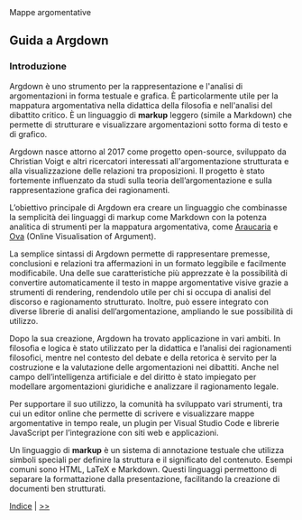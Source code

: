 <link rel="stylesheet" href="https://antonio-vigilante.github.io/filosofia/assets/style.css">

<div class="button orange">
Mappe argomentative
</div>

## Guida a Argdown

### Introduzione

Argdown è uno strumento per la rappresentazione e l'analisi di argomentazioni in forma testuale e grafica. È particolarmente utile per la mappatura argomentativa nella didattica della filosofia e nell'analisi del dibattito critico. È un linguaggio di <b>markup</b> leggero (simile a Markdown) che permette di strutturare e visualizzare argomentazioni sotto forma di testo e di grafico. 

Argdown nasce attorno al 2017 come progetto open-source, sviluppato da Christian Voigt e altri ricercatori interessati all'argomentazione strutturata e alla visualizzazione delle relazioni tra proposizioni. Il progetto è stato fortemente influenzato da studi sulla teoria dell’argomentazione e sulla rappresentazione grafica dei ragionamenti.

L’obiettivo principale di Argdown era creare un linguaggio che combinasse la semplicità dei linguaggi di markup come Markdown con la potenza analitica di strumenti per la mappatura argomentativa, come [Araucaria](http://araucaria.arg.tech/doku.php) e [Ova](https://www.arg.tech/index.php/ova/) (Online Visualisation of Argument).

La semplice sintassi di Argdown permette di rappresentare premesse, conclusioni e relazioni tra affermazioni in un formato leggibile e facilmente modificabile. Una delle sue caratteristiche più apprezzate è la possibilità di convertire automaticamente il testo in mappe argomentative visive grazie a strumenti di rendering, rendendolo utile per chi si occupa di analisi del discorso e ragionamento strutturato. Inoltre, può essere integrato con diverse librerie di analisi dell’argomentazione, ampliando le sue possibilità di utilizzo.

Dopo la sua creazione, Argdown ha trovato applicazione in vari ambiti. In filosofia e logica è stato utilizzato per la didattica e l’analisi dei ragionamenti filosofici, mentre nel contesto del debate e della retorica è servito per la costruzione e la valutazione delle argomentazioni nei dibattiti. Anche nel campo dell’intelligenza artificiale e del diritto è stato impiegato per modellare argomentazioni giuridiche e analizzare il ragionamento legale.

Per supportare il suo utilizzo, la comunità ha sviluppato vari strumenti, tra cui un editor online che permette di scrivere e visualizzare mappe argomentative in tempo reale, un plugin per Visual Studio Code e librerie JavaScript per l’integrazione con siti web e applicazioni.

<div class="info-box">Un linguaggio di <b>markup</b> è un sistema di annotazione testuale che utilizza simboli speciali per definire la struttura e il significato del contenuto. Esempi comuni sono HTML, LaTeX e Markdown. Questi linguaggi permettono di separare la formattazione dalla presentazione, facilitando la creazione di documenti ben strutturati. </div>

<p></p>
    

[Indice](index.html) | [>>](cominciare.md)
